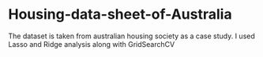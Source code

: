 # Housing-data-sheet-of-Australia
The dataset is taken from australian housing society as a case study. I used Lasso and Ridge analysis along with GridSearchCV
